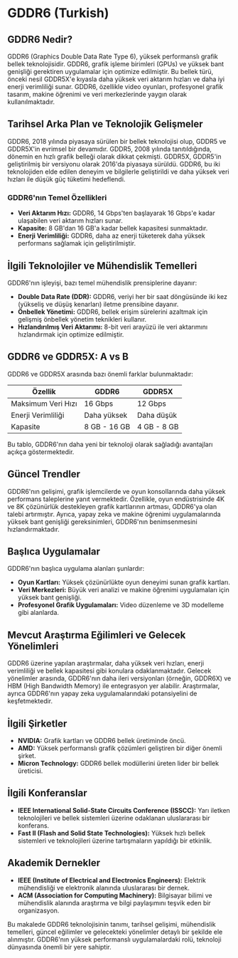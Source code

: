 # GDDR6 (Turkish)

## GDDR6 Nedir?

GDDR6 (Graphics Double Data Rate Type 6), yüksek performanslı grafik bellek teknolojisidir. GDDR6, grafik işleme birimleri (GPUs) ve yüksek bant genişliği gerektiren uygulamalar için optimize edilmiştir. Bu bellek türü, önceki nesil GDDR5X'e kıyasla daha yüksek veri aktarım hızları ve daha iyi enerji verimliliği sunar. GDDR6, özellikle video oyunları, profesyonel grafik tasarım, makine öğrenimi ve veri merkezlerinde yaygın olarak kullanılmaktadır.

## Tarihsel Arka Plan ve Teknolojik Gelişmeler

GDDR6, 2018 yılında piyasaya sürülen bir bellek teknolojisi olup, GDDR5 ve GDDR5X'in evrimsel bir devamıdır. GDDR5, 2008 yılında tanıtıldığında, dönemin en hızlı grafik belleği olarak dikkat çekmişti. GDDR5X, GDDR5'in geliştirilmiş bir versiyonu olarak 2016'da piyasaya sürüldü. GDDR6, bu iki teknolojiden elde edilen deneyim ve bilgilerle geliştirildi ve daha yüksek veri hızları ile düşük güç tüketimi hedeflendi.

### GDDR6'nın Temel Özellikleri

- **Veri Aktarım Hızı:** GDDR6, 14 Gbps'ten başlayarak 16 Gbps'e kadar ulaşabilen veri aktarım hızları sunar.
- **Kapasite:** 8 GB'dan 16 GB'a kadar bellek kapasitesi sunmaktadır.
- **Enerji Verimliliği:** GDDR6, daha az enerji tüketerek daha yüksek performans sağlamak için geliştirilmiştir.

## İlgili Teknolojiler ve Mühendislik Temelleri

GDDR6'nın işleyişi, bazı temel mühendislik prensiplerine dayanır:

- **Double Data Rate (DDR):** GDDR6, veriyi her bir saat döngüsünde iki kez (yükseliş ve düşüş kenarları) iletme prensibine dayanır.
- **Önbellek Yönetimi:** GDDR6, bellek erişim sürelerini azaltmak için gelişmiş önbellek yönetim teknikleri kullanır.
- **Hızlandırılmış Veri Aktarımı:** 8-bit veri arayüzü ile veri aktarımını hızlandırmak için optimize edilmiştir.

## GDDR6 ve GDDR5X: A vs B

GDDR6 ve GDDR5X arasında bazı önemli farklar bulunmaktadır:

| Özellik                 | GDDR6                           | GDDR5X                        |
|------------------------|--------------------------------|-------------------------------|
| Maksimum Veri Hızı     | 16 Gbps                        | 12 Gbps                       |
| Enerji Verimliliği     | Daha yüksek                    | Daha düşük                    |
| Kapasite                | 8 GB - 16 GB                  | 4 GB - 8 GB                  |

Bu tablo, GDDR6'nın daha yeni bir teknoloji olarak sağladığı avantajları açıkça göstermektedir.

## Güncel Trendler

GDDR6'nın gelişimi, grafik işlemcilerde ve oyun konsollarında daha yüksek performans taleplerine yanıt vermektedir. Özellikle, oyun endüstrisinde 4K ve 8K çözünürlük destekleyen grafik kartlarının artması, GDDR6'ya olan talebi artırmıştır. Ayrıca, yapay zeka ve makine öğrenimi uygulamalarında yüksek bant genişliği gereksinimleri, GDDR6'nın benimsenmesini hızlandırmaktadır.

## Başlıca Uygulamalar

GDDR6'nın başlıca uygulama alanları şunlardır:

- **Oyun Kartları:** Yüksek çözünürlükte oyun deneyimi sunan grafik kartları.
- **Veri Merkezleri:** Büyük veri analizi ve makine öğrenimi uygulamaları için yüksek bant genişliği.
- **Profesyonel Grafik Uygulamaları:** Video düzenleme ve 3D modelleme gibi alanlarda.

## Mevcut Araştırma Eğilimleri ve Gelecek Yönelimleri

GDDR6 üzerine yapılan araştırmalar, daha yüksek veri hızları, enerji verimliliği ve bellek kapasitesi gibi konulara odaklanmaktadır. Gelecek yönelimler arasında, GDDR6'nın daha ileri versiyonları (örneğin, GDDR6X) ve HBM (High Bandwidth Memory) ile entegrasyon yer alabilir. Araştırmalar, ayrıca GDDR6'nın yapay zeka uygulamalarındaki potansiyelini de keşfetmektedir.

## İlgili Şirketler

- **NVIDIA:** Grafik kartları ve GDDR6 bellek üretiminde öncü.
- **AMD:** Yüksek performanslı grafik çözümleri geliştiren bir diğer önemli şirket.
- **Micron Technology:** GDDR6 bellek modüllerini üreten lider bir bellek üreticisi.

## İlgili Konferanslar

- **IEEE International Solid-State Circuits Conference (ISSCC):** Yarı iletken teknolojileri ve bellek sistemleri üzerine odaklanan uluslararası bir konferans.
- **Fast II (Flash and Solid State Technologies):** Yüksek hızlı bellek sistemleri ve teknolojileri üzerine tartışmaların yapıldığı bir etkinlik.

## Akademik Dernekler

- **IEEE (Institute of Electrical and Electronics Engineers):** Elektrik mühendisliği ve elektronik alanında uluslararası bir dernek.
- **ACM (Association for Computing Machinery):** Bilgisayar bilimi ve mühendislik alanında araştırma ve bilgi paylaşımını teşvik eden bir organizasyon.

Bu makalede GDDR6 teknolojisinin tanımı, tarihsel gelişimi, mühendislik temelleri, güncel eğilimler ve gelecekteki yönelimler detaylı bir şekilde ele alınmıştır. GDDR6'nın yüksek performanslı uygulamalardaki rolü, teknoloji dünyasında önemli bir yere sahiptir.